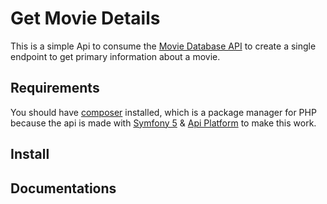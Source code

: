 # Get Movie Details
This is a simple Api to consume the [Movie Database API](https://www.themoviedb.org/documentation/api) to create a single endpoint to get primary information about a movie.

## Requirements
You should have [composer](https://getcomposer.org/download/) installed, which is a 
package manager for PHP because the api is made with [Symfony 5](https://symfony.com/doc/current/index.html) & [Api Platform](https://api-platform.com/) to make this work.

## Install

## Documentations